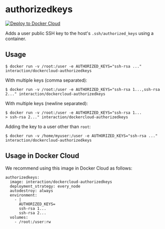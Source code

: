 # authorizedkeys

[![Deploy to Docker Cloud](https://files.cloud.docker.com/images/deploy-to-dockercloud.svg)](https://cloud.docker.com/stack/deploy/)

Adds a user public SSH key to the host's `.ssh/authorized_keys` using a container.


## Usage

    $ docker run -v /root:/user -e AUTHORIZED_KEYS="ssh-rsa ..." interaction/dockercloud-authorizedkeys

With multiple keys (comma separated):

    $ docker run -v /root:/user -e AUTHORIZED_KEYS="ssh-rsa 1...,ssh-rsa 2..." interaction/dockercloud-authorizedkeys

With multiple keys (newline separated):

    $ docker run -v /root:/user -e AUTHORIZED_KEYS="ssh-rsa 1...
    > ssh-rsa 2..." interaction/dockercloud-authorizedkeys

Adding the key to a user other than `root`:

    $ docker run -v /home/myuser:/user -e AUTHORIZED_KEYS="ssh-rsa ..." interaction/dockercloud-authorizedkeys


## Usage in Docker Cloud

We recommend using this image in Docker Cloud as follows:

    authorizedkeys:
      image: interaction/dockercloud-authorizedkeys
      deployment_strategy: every_node
      autodestroy: always
      environment:
        - |
          AUTHORIZED_KEYS=
          ssh-rsa 1...
          ssh-rsa 2...
      volumes:
        - /root:/user:rw
